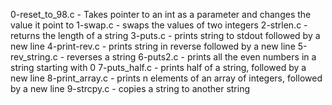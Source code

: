 0-reset_to_98.c - Takes pointer to an int as a parameter and changes the value it point to
1-swap.c - swaps the values of two integers
2-strlen.c - returns the length of a string
3-puts.c - prints string to stdout followed by a new line
4-print-rev.c - prints string in reverse followed by a new line
5-rev_string.c - reverses a string
6-puts2.c - prints all the even numbers in a string starting with 0
7-puts_half.c - prints half of a string, followed by a new line
8-print_array.c - prints n elements of an array of integers, followed by a new line
9-strcpy.c - copies a string to another string

